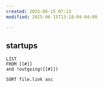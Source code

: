 ```yaml
---
created: 2025-06-15 07:23
modified: 2025-06-15T13:18:04-04:00

---
```

## startups

```dataview
LIST
FROM [[#]]
and !outgoing([[#]])

SORT file.link asc
```
